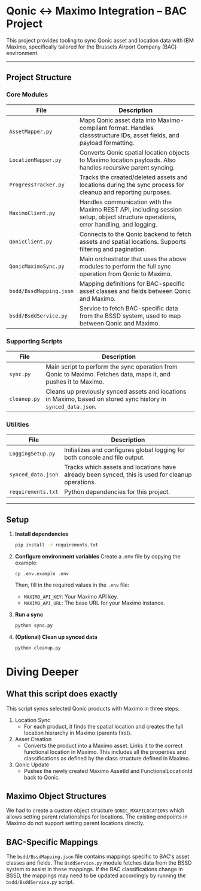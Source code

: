 # Qonic ↔ Maximo Integration – BAC Project

This project provides tooling to sync Qonic asset and location data with IBM Maximo, specifically tailored for the
Brussels Airport Company (BAC) environment.

---

## Project Structure

### Core Modules

| File                    | Description                                                                                                                        |
|-------------------------|------------------------------------------------------------------------------------------------------------------------------------|
| `AssetMapper.py`        | Maps Qonic asset data into Maximo-compliant format. Handles classstructure IDs, asset fields, and payload formatting.              |
| `LocationMapper.py`     | Converts Qonic spatial location objects to Maximo location payloads. Also handles recursive parent syncing.                        |
| `ProgressTracker.py`    | Tracks the created/deleted assets and locations during the sync process for cleanup and reporting purposes.                        |
| `MaximoClient.py`       | Handles communication with the Maximo REST API, including session setup, object structure operations, error handling, and logging. |
| `QonicClient.py`        | Connects to the Qonic backend to fetch assets and spatial locations. Supports filtering and pagination.                            |
| `QonicMaximoSync.py`    | Main orchestrator that uses the above modules to perform the full sync operation from Qonic to Maximo.                             |
| `bsdd/BssdMapping.json` | Mapping definitions for BAC-specific asset classes and fields between Qonic and Maximo.                                            |
| `bsdd/BsddService.py`   | Service to fetch BAC-specific data from the BSSD system, used to map between Qonic and Maximo.                                     |

### Supporting Scripts

| File         | Description                                                                                                     |
|--------------|-----------------------------------------------------------------------------------------------------------------|
| `sync.py`    | Main script to perform the sync operation from Qonic to Maximo. Fetches data, maps it, and pushes it to Maximo. |
| `cleanup.py` | Cleans up previously synced assets and locations in Maximo, based on stored sync history in `synced_data.json`. |

### Utilities

| File               | Description                                                                                      |
|--------------------|--------------------------------------------------------------------------------------------------|
| `LoggingSetup.py`  | Initializes and configures global logging for both console and file output.                      |
| `synced_data.json` | Tracks which assets and locations have already been synced, this is used for cleanup operations. |
| `requirements.txt` | Python dependencies for this project.                                                            |

---

## Setup

1. **Install dependencies**

   ```bash
   pip install -r requirements.txt

2. **Configure environment variables**
   Create a .env file by copying the example:
   ```
   cp .env.example .env
   ```

   Then, fill in the required values in the `.env` file:
    - `MAXIMO_API_KEY`: Your Maximo API key.
    - `MAXIMO_API_URL`: The base URL for your Maximo instance.

3. **Run a sync**

   ```bash
   python sync.py
   ```

4. **(Optional) Clean up synced data**

   ```bash
   python cleanup.py
   ```

# Diving Deeper

## What this script does exactly

This script syncs selected Qonic products with Maximo in three steps:

1. Location Sync
    - For each product, it finds the spatial location and creates the full location hierarchy in Maximo (parents first).
2. Asset Creation
    - Converts the product into a Maximo asset. Links it to the correct functional location in Maximo. This includes all
      the properties and
      classifications as defined by the class structure defined in Maximo.
3. Qonic Update
    - Pushes the newly created Maximo AssetId and FunctionalLocationId back to Qonic.

## Maximo Object Structures

We had to create a custom object structure `QONIC_MXAPILOCATIONS` which allows setting parent relationships for
locations. The existing endpoints in Maximo do not support setting parent locations directly.

## BAC-Specific Mappings

The `bsdd/BssdMapping.json` file contains mappings specific to BAC's asset classes and fields. The `BsddService.py`
module fetches data from the BSSD system to assist in these mappings. If the BAC classifications change in BSSD, the
mappings may need to be updated accordingly by running the `bsdd/BsddService.py` script.

